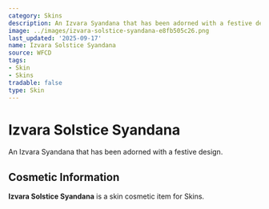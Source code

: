 ```yaml
---
category: Skins
description: An Izvara Syandana that has been adorned with a festive design.
image: ../images/izvara-solstice-syandana-e8fb505c26.png
last_updated: '2025-09-17'
name: Izvara Solstice Syandana
source: WFCD
tags:
- Skin
- Skins
tradable: false
type: Skin
---
```


# Izvara Solstice Syandana

An Izvara Syandana that has been adorned with a festive design.

## Cosmetic Information

**Izvara Solstice Syandana** is a skin cosmetic item for Skins.

